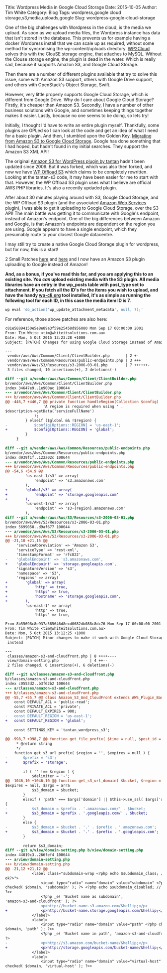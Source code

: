 Title: Wordpress Media in Google Cloud Storage
Date: 2015-10-05
Author: Tim White
Category: Blog
Tags: wordpress,google cloud storage,s3,media,uploads,google
Slug: wordpress-google-cloud-storage

One of the big challenges with Wordpress in the cloud, is the media we upload.
As soon as we upload media files, the Wordpress instance has data that isn't
stored in the database. This prevents us for example having a docker Wordpress
install that we can scale up as required, without some method for syncronising
the wp-content/uploads directory. [WP2Cloud](https://wordpress.org/plugins/wp2cloud-wordpress-to-cloud/)
solves this with the ClouSE storage engine, that attaches to MySQL. Without the Clouse storage
engine, the plugin is dead in the water. Which is really sad, because it
supports Amazon S3, and Google Cloud Storage.

Then there are a number of different plugins available that try to solve this
issue, some with Amazon S3 support, others with Google Drive support, and
others with OpenStack's Object Storage, Swift.

However, very little properly supports Google Cloud Storage, which is different 
from Google Drive. Why do I care about Google Cloud Storage? Firstly, it's
cheaper than Amazon S3. Secondly, I have a number of other business solutions
with Google, and sometimes keeping things together makes it easier. Lastly,
because no one seems to be doing, so lets try!

Initially, I thought I'd have to write an entire plugin myself. Thankfully,
some plugins are GPLed so I can look at the code and get an idea of what I need
for a basic plugin. And then, I stumbled upon the Golden Key.
[Migrating from Amazon S3 to Google Cloud Storage](https://cloud.google.com/storage/docs/migrating).
Google has done something that I had hoped, but hadn't found in my initial
searches. They support the Amazon S3 XML API!

The original [Amazon S3 for WordPress plugin by
tantan](https://wordpress.org/plugins/tantan-s3/) hadn't been updated since
2009. But it was forked, which was also then forked, and now we have
[WP Offload S3](https://wordpress.org/plugins/amazon-s3-and-cloudfront/) which
claims to be completely rewritten. Looking at the tantan-s3 code, it may have
been easier for me to start with that. However, the WP Offload S3 plugin uses
what I believe are official AWS PHP libraries. It's also a recently updaded
plugin.

After about 30 minutes playing around with S3, Google Cloud Storage, and the WP
Offload S3 plugin (and the associated [Amazon Web
Services](https://wordpress.org/plugins/amazon-web-services/) plugin), I was
able to get it uploading to Google Cloud Storage, over the S3 API! The main
battle was getting it to communicate with Google's endpoint, instead of
Amazon's endpoint. One of the big differences between Amazon and Google, is
that Amazon's endpoints are dependent on the region you are using. Google
appears to have a single endpoint, which they presumably route to your closest
Google datacentre.

I may still try to create a native Google Cloud Storage plugin for wordpress,
but for now, this is a start!

2 Small Patches
[here](https://github.com/timwhite/wp-amazon-s3-and-cloudfront/commit/8b55698c8e937a585646d8ecd0682db088c8dc76)
and
[here](https://github.com/timwhite/wp-amazon-web-services/commit/56cc81e58894150e5e8e89a3f59e25458d956080)
and I now have an Amazon S3 plugin uploading to Google instead of Amazon!

**And, as a bonus, if you've read this far, and you are applying this to an
existing site. You *can* upload existing media with the S3 plugin. All media
libraries have an entry in the wp_posts table with post_type set to attachment.
If you fetch all the ID's for the items you wish to upload, and have the handy
[wp-cli.org](http://wp-cli.org) tool installed, it's as simple as running the following tool for
each ID, in this case the media item ID is 7.**

```bash
wp eval 'do_action('wp_update_attachment_metadata', null, 7);'
```

For reference, those above patches are also here:
```diff
c81e58894150e5e8e89a3f59e25458d956080 Mon Sep 17 00:00:00 2001
From: Tim White <tim@whiteitsolutions.com.au>
Date: Mon, 5 Oct 2015 13:23:28 +1000
Subject: [PATCH] Changes for using Google Cloud Storage instead of Amazon S3

---
 vendor/aws/Aws/Common/Client/ClientBuilder.php       | 2 +-
 vendor/aws/Aws/Common/Resources/public-endpoints.php | 3 +++
 vendor/aws/Aws/S3/Resources/s3-2006-03-01.php        | 7 ++++++-
 3 files changed, 10 insertions(+), 2 deletions(-)

diff --git a/vendor/aws/Aws/Common/Client/ClientBuilder.php
b/vendor/aws/Aws/Common/Client/ClientBuilder.php
index 34647e9..1e900ac 100644
--- a/vendor/aws/Aws/Common/Client/ClientBuilder.php
+++ b/vendor/aws/Aws/Common/Client/ClientBuilder.php
@@ -446,7 +446,7 @@ private function handleRegion(Collection $config)
                 'A region is required when using ' .
$description->getData('serviceFullName')
             );
         } elseif ($global && !$region) {
-            $config[Options::REGION] = 'us-east-1';
+            $config[Options::REGION] = 'global';
         }
     }
 
diff --git a/vendor/aws/Aws/Common/Resources/public-endpoints.php
b/vendor/aws/Aws/Common/Resources/public-endpoints.php
index d939f1f..122a02c 100644
--- a/vendor/aws/Aws/Common/Resources/public-endpoints.php
+++ b/vendor/aws/Aws/Common/Resources/public-endpoints.php
@@ -54,6 +54,9 @@
         'us-east-1/s3' => array(
             'endpoint' => 's3.amazonaws.com'
         ),
+        'global/s3' => array(
+            'endpoint' => 'storage.googleapis.com'
+        ),
         'us-west-1/s3' => array(
             'endpoint' => 's3-{region}.amazonaws.com'
         ),
diff --git a/vendor/aws/Aws/S3/Resources/s3-2006-03-01.php
b/vendor/aws/Aws/S3/Resources/s3-2006-03-01.php
index 5699058..d9af677 100644
--- a/vendor/aws/Aws/S3/Resources/s3-2006-03-01.php
+++ b/vendor/aws/Aws/S3/Resources/s3-2006-03-01.php
@@ -21,10 +21,15 @@
     'serviceAbbreviation' => 'Amazon S3',
     'serviceType' => 'rest-xml',
     'timestampFormat' => 'rfc822',
-    'globalEndpoint' => 's3.amazonaws.com',
+    'globalEndpoint' => 'storage.googleapis.com',
     'signatureVersion' => 's3',
     'namespace' => 'S3',
     'regions' => array(
+        'global' => array(
+            'http' => true,
+            'https' => true,
+            'hostname' => 'storage.googleapis.com',
+        ),
         'us-east-1' => array(
             'http' => true,
             'https' => true,
```

```diff
From 8b55698c8e937a585646d8ecd0682db088c8dc76 Mon Sep 17 00:00:00 2001
From: Tim White <tim@whiteitsolutions.com.au>
Date: Mon, 5 Oct 2015 13:12:25 +1000
Subject: [PATCH] Minor changes to make it work with Google Cloud Storage
 instead

---
 classes/amazon-s3-and-cloudfront.php | 8 ++++----
 view/domain-setting.php              | 4 ++--
 2 files changed, 6 insertions(+), 6 deletions(-)

diff --git a/classes/amazon-s3-and-cloudfront.php
b/classes/amazon-s3-and-cloudfront.php
index c0553d2..b3f62b2 100644
--- a/classes/amazon-s3-and-cloudfront.php
+++ b/classes/amazon-s3-and-cloudfront.php
@@ -55,7 +55,7 @@ class Amazon_S3_And_CloudFront extends AWS_Plugin_Base {
    const DEFAULT_ACL = 'public-read';
    const PRIVATE_ACL = 'private';
    const DEFAULT_EXPIRES = 900;
-   const DEFAULT_REGION = 'us-east-1';
+   const DEFAULT_REGION = 'global';
 
    const SETTINGS_KEY = 'tantan_wordpress_s3';
 
@@ -998,7 +998,7 @@ function get_file_prefix( $time = null, $post_id = null ) {
     * @return string
     */
    function get_s3_url_prefix( $region = '', $expires = null ) {
-       $prefix = 's3';
+       $prefix = 'storage';
 
        if ( '' !== $region ) {
            $delimiter = '-';
@@ -1046,10 +1046,10 @@ function get_s3_url_domain( $bucket, $region = '',
$expires = null, $args = arra
            $s3_domain = $bucket;
        }
        elseif ( 'path' === $args['domain'] || $this->use_ssl( $args['ssl'] ) )
{
-           $s3_domain = $prefix . '.amazonaws.com/' . $bucket;
+           $s3_domain = $prefix . '.googleapis.com/' . $bucket;
        }
        else {
-           $s3_domain = $bucket . '.' . $prefix . '.amazonaws.com';
+           $s3_domain = $bucket . '.' . $prefix . '.googleapis.com';
        }
 
        return $s3_domain;
diff --git a/view/domain-setting.php b/view/domain-setting.php
index 44019c3..266fef4 100644
--- a/view/domain-setting.php
+++ b/view/domain-setting.php
@@ -21,12 +21,12 @@
            <label class="subdomain-wrap <?php echo $subdomain_class; // xss
ok?>">
                <input type="radio" name="domain" value="subdomain" <?php
checked( $domain, 'subdomain' ); ?> <?php echo $subdomain_disabled; // xss ok
?>>
                <?php _e( 'Bucket name as subdomain',
'amazon-s3-and-cloudfront' ); ?>
-               <p>http://bucket-name.s3.amazon.com/&hellip;</p>
+               <p>http://bucket-name.storage.googleapis.com/&hellip;</p>
            </label>
            <label>
                <input type="radio" name="domain" value="path" <?php checked(
$domain, 'path' ); ?>>
                <?php _e( 'Bucket name in path', 'amazon-s3-and-cloudfront' );
?>
-               <p>http://s3.amazon.com/bucket-name/&hellip;</p>
+               <p>http://storage.googleapis.com/bucket-name/&hellip;</p>
            </label>
            <label>
                <input type="radio" name="domain" value="virtual-host" <?php
checked( $domain, 'virtual-host' ); ?>>
```
